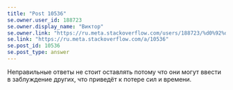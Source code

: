 ```yaml
---
title: "Post 10536"
se.owner.user_id: 188723
se.owner.display_name: "Виктор"
se.owner.link: "https://ru.meta.stackoverflow.com/users/188723/%d0%92%d0%b8%d0%ba%d1%82%d0%be%d1%80"
se.link: "https://ru.meta.stackoverflow.com/a/10536"
se.post_id: 10536
se.post_type: answer
---
```

<p>Неправильные ответы не стоит оставлять потому что они могут ввести в заблуждение других, что приведёт к потере сил и времени.</p>

